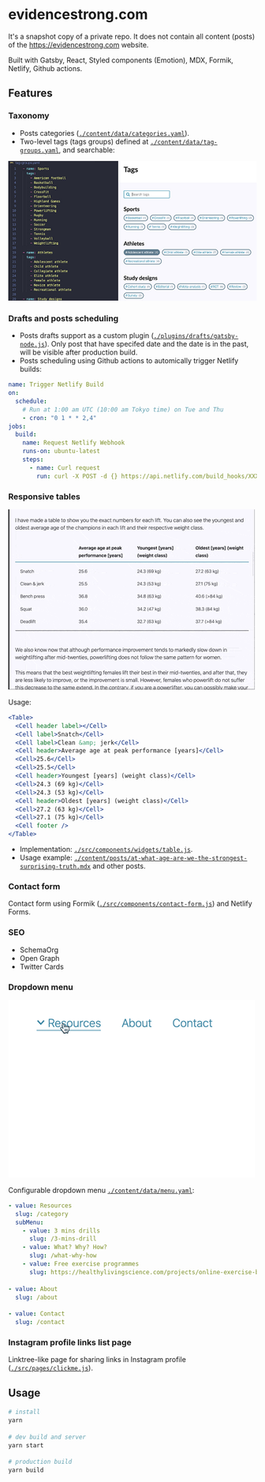 # evidencestrong.com

It's a snapshot copy of a private repo. It does not contain all content (posts) of the https://evidencestrong.com website.

Built with Gatsby, React, Styled components (Emotion), MDX, Formik, Netlify, Github actions.

## Features

### Taxonomy

- Posts categories ([`./content/data/categories.yaml`](content/data/categories.yaml)).
- Two-level tags (tags groups) defined at [`./content/data/tag-groups.yaml`](content/data/tag-groups.yaml), and searchable:

![Tags .yaml file and UI screenshot](docs/images/tags.jpg)

### Drafts and posts scheduling

- Posts drafts support as a custom plugin ([`./plugins/drafts/gatsby-node.js`](plugins/drafts/gatsby-node.js)). Only post that have specifed date and the date is in the past, will be visible after production build.
- Posts scheduling using Github actions to automically trigger Netlify builds:

```yaml
name: Trigger Netlify Build
on:
  schedule:
    # Run at 1:00 am UTC (10:00 am Tokyo time) on Tue and Thu
    - cron: "0 1 * * 2,4"
jobs:
  build:
    name: Request Netlify Webhook
    runs-on: ubuntu-latest
    steps:
      - name: Curl request
        run: curl -X POST -d {} https://api.netlify.com/build_hooks/XXX
```

### Responsive tables

![Responsive table UI animation](docs/images/responsive-table.gif)

Usage:

```jsx
<Table>
  <Cell header label></Cell>
  <Cell label>Snatch</Cell>
  <Cell label>Clean &amp; jerk</Cell>
  <Cell header>Average age at peak performance [years]</Cell>
  <Cell>25.6</Cell>
  <Cell>25.5</Cell>
  <Cell header>Youngest [years] (weight class)</Cell>
  <Cell>24.3 (69 kg)</Cell>
  <Cell>24.3 (53 kg)</Cell>
  <Cell header>Oldest [years] (weight class)</Cell>
  <Cell>27.2 (63 kg)</Cell>
  <Cell>27.1 (75 kg)</Cell>
  <Cell footer />
</Table>
```

- Implementation: [`./src/components/widgets/table.js`](src/components/widgets/table.js).
- Usage example: [`./content/posts/at-what-age-are-we-the-strongest-surprising-truth.mdx`](content/posts/at-what-age-are-we-the-strongest-surprising-truth.mdx) and other posts.

### Contact form

Contact form using Formik ([`./src/components/contact-form.js`](src/components/contact-form.js)) and Netlify Forms.

### SEO

- SchemaOrg
- Open Graph
- Twitter Cards

### Dropdown menu

![Dropdown menu UI animation](docs/images/menu.gif)

Configurable dropdown menu [`./content/data/menu.yaml`](content/data/menu.yaml):

```yaml
- value: Resources
  slug: /category
  subMenu:
    - value: 3 mins drills
      slug: /3-mins-drill
    - value: What? Why? How?
      slug: /what-why-how
    - value: Free exercise programmes
      slug: https://healthylivingscience.com/projects/online-exercise-based-sports-injury-risk-reduction-programmes

- value: About
  slug: /about

- value: Contact
  slug: /contact
```

### Instagram profile links list page

Linktree-like page for sharing links in Instagram profile ([`./src/pages/clickme.js`](src/pages/clickme.js)).

## Usage

```bash
# install
yarn

# dev build and server
yarn start

# production build
yarn build
```

